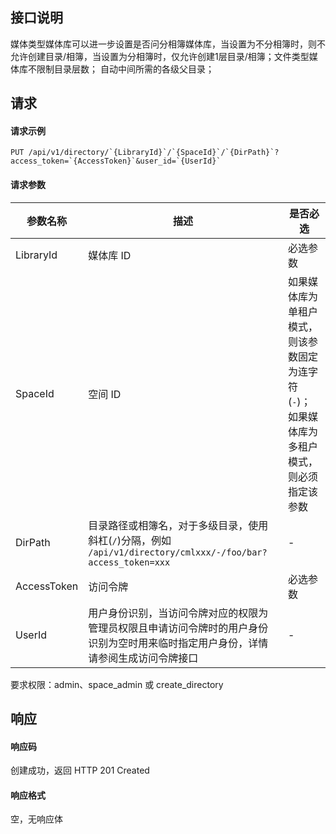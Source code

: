 ## 接口说明
媒体类型媒体库可以进一步设置是否问分相簿媒体库，当设置为不分相簿时，则不允许创建目录/相簿，当设置为分相簿时，仅允许创建1层目录/相簿；文件类型媒体库不限制目录层数；
自动中间所需的各级父目录；

## 请求
#### 请求示例

```plaintext
PUT /api/v1/directory/`{LibraryId}`/`{SpaceId}`/`{DirPath}`?access_token=`{AccessToken}`&user_id=`{UserId}`
```
#### 请求参数
| 参数名称    | 描述                                                         | 是否必选                                                     |
| ----------- | ------------------------------------------------------------ | ------------------------------------------------------------ |
| LibraryId   | 媒体库 ID                                                    | 必选参数                                                     |
| SpaceId     | 空间 ID                                                      | 如果媒体库为单租户模式，则该参数固定为连字符(`-`)；如果媒体库为多租户模式，则必须指定该参数 |
| DirPath     | 目录路径或相簿名，对于多级目录，使用斜杠(`/`)分隔，例如 `/api/v1/directory/cmlxxx/-/foo/bar?access_token=xxx` | -                                                            |
| AccessToken | 访问令牌                                                     | 必选参数                                                     |
| UserId      | 用户身份识别，当访问令牌对应的权限为管理员权限且申请访问令牌时的用户身份识别为空时用来临时指定用户身份，详情请参阅生成访问令牌接口 | -                                                            |


要求权限：admin、space_admin 或 create_directory

## 响应
#### 响应码
创建成功，返回 HTTP 201 Created
#### 响应格式
空，无响应体

